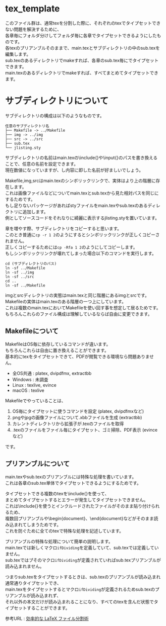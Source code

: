 # tex_template

このファイル群は、通常texを分割した際に、それぞれのtexでタイプセットできない問題を解決するために、  
各章毎にフォルダ分けしてフォルダ毎に各章でタイプセットできるようにしたものです。  
各texのプリアンブルそのままで、main.texとサブディレクトリの中のsub.texを編集します。  
sub.texのあるディレクトリでmakeすれば、各章のsub.tex毎にでタイプセットできます。  
main.texのあるディレクトリでmakeすれば、すべてまとめてタイプセットできます。  


# サブディレクトリについて
サブディレクトリの構成は以下のようなものです。

    任意のサブディレクトリ名
    ├── Makefile -> ../Makefile
    ├── img -> ../img
    ├── src -> ../src
    ├── sub.tex
    └── jlisting.sty

サブディレクトリの名前はmain.texの\include{}や\input{}のパスを書き換えることで、任意の名前を設定できます。  
現在数値になっていますが、し内容に即した名前が好ましいでしょう。

Makefile,img,srcはmain.texのシンボリックリンクで、実体はより上の階層に存在します。  
これは画像ファイルなどについてmain.texとsub.texから見た相対パスを同じにするためです。  
もし足りないパッケージがあればstyファイルをmain.texやsub.texのあるディレクトリに追加します。  
例としてソースコードをそれなりに綺麗に表示するjlisting.styを置いています。  

章を増やす際、サブディレクトリをコピーすると思います。  
このとき普通に`cp -r 1 2`のようにするとシンボリックリンクが正しくコピーされません。  
正しくコピーするためには`cp -Rfa 1 2`のようにしてコピーします。  
もしシンボリックリンクが壊れてしまった場合以下のコマンドを実行します。  

    cd (サブディレクトリのパス)
    ln -sf ../Makefile
    ln -sf ../img
    ln -sf ../src
    cd ..
    ln -sf ../Makefile

imgとsrcディレクトリの実態はmain.texと同じ階層にあるimgとsrcです。  
Makefileの実体はmain.texのある階層の一つ上にしています。  
これは複数のmain.texにおいてMakefileを使い回す事を想定して居るためです。  
もちろんこれらのファイル構成は理解しているならば自由に変更できます。  


## Makefileについて
MakefileはOS毎に依存しているコマンドが違います。  
もちろんこれらは自由に置き換えることができます。  
基本的にtexをタイプセットできて、PDFが閲覧できる環境なら問題ありません。  
 - 全OS共通 : platex, dvipdfmx, extractbb
 - Windows : 未調査
 - Linux : texlive, evince
 - macOS : texlive

Makefileでやっていることは、
1.	OS毎にタイプセットに使うコマンドを設定 (platex, dvipdfmxなど)
2.	pngやjpgの画像ファイルについて.xbbファイルを生成 (extractbb)
3.	カレントディレクトリから拡張子が.texのファイルを取得
4.	.texのファイルをファイル毎にタイプセット、ゴミ掃除、PDF表示 (evinceなど)

です。


## プリアンブルについて
main.texやsub.texのプリアンブルには特殊な処理を書いています。  
これは各章のsub.tex単体でタイプセットできるようにするためです。  

タイプセットできる複数のtexを\include{}を使って、  
まとめてタイプセットするとエラーが発生してタイプセットできません。  
これは\include{}を使うとインクルードされたファイルがそのまま貼り付けられるため、  
複数回プリアンブルや\begin{document}、\end{document}などがそのまま読み込まれてしまうためです。  
これを防ぐために全てのtexで特殊な処理を記述しています。

プリアンブルの特殊な処理について簡単の説明します。  
main.texでは新しくマクロ`ifDividing`を定義していて、sub.texでは定義していません。  
sub.texではプそのマクロ`ifDividing`が定義されていればsub.texプリアンブルが読み込まれません。   

つまりsub.texをタイプセットするときは、sub.texのプリアンブルが読み込まれ通常通りタイプセットでき、  
main.texをタイプセットするとマクロ`ifDividing`が定義されるためsub.texのプリアンブルが読み込まれず、  
それ以外の本文だけが読み込まれることになり、すべてのtexを含んだ状態でタイプセットすることができます。  

参考URL : [効率的な LaTeX ファイル分割術](https://qiita.com/wtsnjp/items/6ba3b8e12514d8a3bd41)


